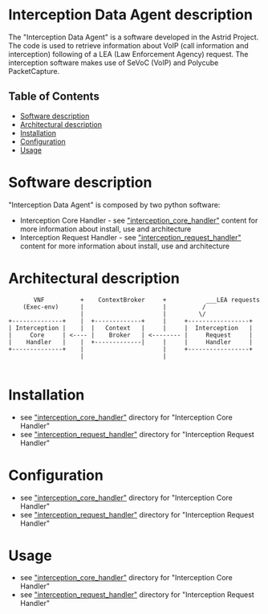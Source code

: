 # Interception Data Agent description
The "Interception Data Agent" is a software developed in the Astrid Project. 
The code is used to retrieve information about VoIP (call information and interception) 
following of a LEA (Law Enforcement Agency) request. 
The interception software makes use of SeVoC (VoIP) and Polycube PacketCapture.

## Table of Contents
- [Software description](#software-description)
- [Architectural description](#architctural-description)
- [Installation](#installation)
- [Configuration](#configuration)
- [Usage](#usage)

# Software description
"Interception Data Agent" is composed by two python software: 
- Interception Core Handler - see ["interception_core_handler"](./interception_core_handler/README.md) content for more information about install, use and architecture
- Interception Request Handler - see ["interception_request_handler"](./interception_request_handler/README.md) content for more information about install, use and architecture

# Architectural description

```
       VNF          +    ContextBroker     +           ___LEA requests
    (Exec-env)      |                      |          / 
                    |                      |         \/
+--------------+    |  +-------------+     |     +-----------------+
| Interception |    |  |   Context   |     |     |  Interception   |
|     Core     | <---- |    Broker   | <-------- |     Request     |
|    Handler   |    |  +-------------|     |     |     Handler     |
+--------------+    |                      |     +-----------------+
                    |                      |
                 
```

# Installation
- see ["interception_core_handler"](./interception_core_handler/README.md) directory for "Interception Core Handler"
- see ["interception_request_handler"](./interception_request_handler/README.md) directory for "Interception Request Handler"

# Configuration
- see ["interception_core_handler"](./interception_core_handler/README.md) directory for "Interception Core Handler"
- see ["interception_request_handler"](./interception_request_handler/README.md) directory for "Interception Request Handler"


# Usage
- see ["interception_core_handler"](./interception_core_handler/README.md) directory for "Interception Core Handler"
- see ["interception_request_handler"](./interception_request_handler/README.md) directory for "Interception Request Handler"